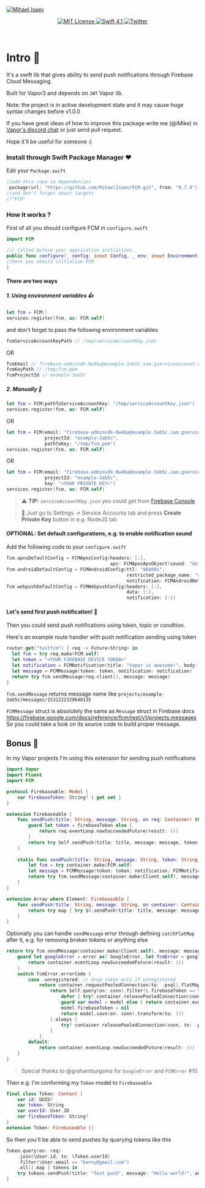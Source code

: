 [![Mihael Isaev](https://user-images.githubusercontent.com/1272610/42512735-738605f4-8466-11e8-80ef-86394e852875.png)](http://mihaelisaev.com)

<p align="center">
    <a href="LICENSE">
        <img src="https://img.shields.io/badge/license-MIT-brightgreen.svg" alt="MIT License">
    </a>
    <a href="https://swift.org">
        <img src="https://img.shields.io/badge/swift-4.1-brightgreen.svg" alt="Swift 4.1">
    </a>
    <a href="https://twitter.com/VaporRussia">
        <img src="https://img.shields.io/badge/twitter-VaporRussia-5AA9E7.svg" alt="Twitter">
    </a>
</p>

<br>


# Intro 👏

It's a swift lib that gives ability to send push notifications through Firebase Cloud Messaging.

Built for Vapor3 and depends on `JWT` Vapor lib.

Note: the project is in active development state and it may cause huge syntax changes before v1.0.0

If you have great ideas of how to improve this package write me (@iMike) in [Vapor's discord chat](http://vapor.team) or just send pull request.

Hope it'll be useful for someone :)

### Install through Swift Package Manager ❤️

Edit your `Package.swift`

```swift
//add this repo to dependencies
.package(url: "https://github.com/MihaelIsaev/FCM.git", from: "0.7.4")
//and don't forget about targets
//"FCM"
```

### How it works ?

First of all you should configure FCM in `configure.swift`

```swift
import FCM

/// Called before your application initializes.
public func configure(_ config: inout Config, _ env: inout Environment, _ services: inout Services) throws {
//here you should initialize FCM
}
```

#### There are two ways

##### 1. Using environment variables 👍
```swift
let fcm = FCM()
services.register(fcm, as: FCM.self)
```
and don't forget to pass the following environment variables
```swift
fcmServiceAccountKeyPath // /tmp/serviceAccountKey.json
```
OR
```swift
fcmEmail // firebase-adminsdk-0w4ba@example-3ab5c.iam.gserviceaccount.com
fcmKeyPath // /tmp/fcm.pem
fcmProjectId // example-3ab5c
```

##### 2. Manually 🤖
```swift
let fcm = FCM(pathToServiceAccountKey: "/tmp/serviceAccountKey.json")
services.register(fcm, as: FCM.self)
```
OR
```swift
let fcm = FCM(email: "firebase-adminsdk-0w4ba@example-3ab5c.iam.gserviceaccount.com",
              projectId: "example-3ab5c",
              pathToKey: "/tmp/fcm.pem")
services.register(fcm, as: FCM.self)
```
OR
```swift
let fcm = FCM(email: "firebase-adminsdk-0w4ba@example-3ab5c.iam.gserviceaccount.com",
              projectId: "example-3ab5c",
              key: "<YOUR PRIVATE KEY>")
services.register(fcm, as: FCM.self)
```

> ⚠️ **TIP:** `serviceAccountKey.json` you could get from [Firebase Console](https://console.firebase.google.com)
>
> 🔑 Just go to Settings -> Service Accounts tab and press **Create Private Key** button in e.g. NodeJS tab

#### OPTIONAL: Set default configurations, e.g. to enable notification sound
Add the following code to your `configure.swift`
```swift
fcm.apnsDefaultConfig = FCMApnsConfig(headers: [:],
                                      aps: FCMApnsApsObject(sound: "default"))
fcm.androidDefaultConfig = FCMAndroidConfig(ttl: "86400s",
                                            restricted_package_name: "com.example.myapp",
                                            notification: FCMAndroidNotification(sound: "default"))
fcm.webpushDefaultConfig = FCMWebpushConfig(headers: [:],
                                            data: [:],
                                            notification: [:])
```
#### Let's send first push notification! 🚀

Then you could send push notifications using token, topic or condition.

Here's an example route handler with push notification sending using token

```swift
router.get("testfcm") { req -> Future<String> in
  let fcm = try req.make(FCM.self)
  let token = "<YOUR FIREBASE DEVICE TOKEN>"
  let notification = FCMNotification(title: "Vapor is awesome!", body: "Swift one love! ❤️")
  let message = FCMMessage(token: token, notification: notification)
  return try fcm.sendMessage(req.client(), message: message)
}
```

`fcm.sendMessage` returns message name like `projects/example-3ab5c/messages/1531222329648135`

`FCMMessage` struct is absolutely the same as `Message` struct in Firebase docs https://firebase.google.com/docs/reference/fcm/rest/v1/projects.messages
So you could take a look on its source code to build proper message.

## Bonus 🍾

In my Vapor projects I'm using this extension for sending push notifications

```swift
import Vapor
import Fluent
import FCM

protocol Firebaseable: Model {
    var firebaseToken: String? { get set }
}

extension Firebaseable {
    func sendPush(title: String, message: String, on req: Container) throws -> Future<Void> {
        guard let token = firebaseToken else {
            return req.eventLoop.newSucceededFuture(result: ())
        }
        return try Self.sendPush(title: title, message: message, token: token, on: req)
    }
    
    static func sendPush(title: String, message: String, token: String, on container: Container) throws -> Future<Void> {
        let fcm = try container.make(FCM.self)
        let message = FCMMessage(token: token, notification: FCMNotification(title: title, body: message))
        return try fcm.sendMessage(container.make(Client.self), message: message).transform(to: ())
    }
}

extension Array where Element: Firebaseable {
    func sendPush(title: String, message: String, on container: Container) throws -> Future<Void> {
        return try map { try $0.sendPush(title: title, message: message, on: container) }.flatten(on: container)
    }
}
```
Optionally you can handle `sendMessage` error through defining `catchFlatMap` after it, e.g. for removing broken tokens or anything else
```swift
return try fcm.sendMessage(container.make(Client.self), message: message).transform(to: ()).catchFlatMap { error in
    guard let googleError = error as? GoogleError, let fcmError = googleError.fcmError else {
        return container.eventLoop.newSucceededFuture(result: ())
    }
    switch fcmError.errorCode {
        case .unregistered: // drop token only if unregistered
            return container.requestPooledConnection(to: .psql).flatMap { conn in
                return Self.query(on: conn).filter(\.firebaseToken == token).first().flatMap { model in
                    defer { try? container.releasePooledConnection(conn, to: .psql) }
                    guard var model = model else { return container.eventLoop.newSucceededFuture(result: ()) }
                    model.firebaseToken = nil
                    return model.save(on: conn).transform(to: ())
                }.always {
                    try? container.releasePooledConnection(conn, to: .psql)
                }
            }
        default:
            return container.eventLoop.newSucceededFuture(result: ())
    }
}
```

> Special thanks to @grahamburgsma for `GoogleError` and `FCMError` #10

Then e.g. I'm conforming my `Token` model to `Firebaseable`

```swift
final class Token: Content {
    var id: UUID?
    var token: String
    var userId: User.ID
    var firebaseToken: String?
}
extension Token: Firebaseable {}
```

So then you'll be able to send pushes by querying tokens like this
```swift
Token.query(on: req)
    .join(\User.id, to: \Token.userId)
    .filter(\User.email == "benny@gmail.com")
    .all().map { tokens in
    try tokens.sendPush(title: "Test push", message: "Hello world!", on: req)
}
```

